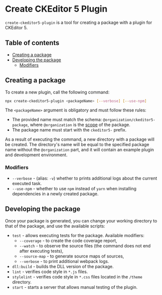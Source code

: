 Create CKEditor 5 Plugin
========================

`create-ckeditor5-plugin` is a tool for creating a package with a plugin for CKEditor 5.

## Table of contents

* [Creating a package](#creating-a-package)
* [Developing the package](#developing-the-package)
  * [Modifiers](#modifiers)

## Creating a package

To create a new plugin, call the following command:

```bash
npx create-ckeditor5-plugin <packageName> [--verbose] [--use-npm]
```

The `<packageName>` argument is obligatory and must follow these rules:

* The provided name must match the schema: `@organization/ckeditor5-package`, where `@organization` is the [scope](https://docs.npmjs.com/about-scopes) of the package.
* The package name must start with the `ckeditor5-` prefix.

As a result of executing the command, a new directory with a package will be created. The directory's name will be equal to the specified package name without the `@organization` part, and it will contain an example plugin and development environment.

### Modifiers

* `--verbose` - (alias: `-v`) whether to prints additional logs about the current executed task.
* `--use-npm` - whether to use `npm` instead of `yarn` when installing dependencies in a newly created package.

## Developing the package

Once your package is generated, you can change your working directory to that of the package, and use the available scripts:

* `test` - allows executing tests for the package. Available modifiers:
    * `--coverage` - to create the code coverage report,
    * `--watch` - to observe the source files (the command does not end after executing tests),
    * `--source-map` - to generate source maps of sources,
    * `--verbose` - to print additional webpack logs.
* `dll:build` - builds the DLL version of the package.
* `lint` - verifies code style in `*.js` files.
* `stylelint` - verifies code style in `*.css` files located in the `/theme` directory.
* `start` - starts a server that allows manual testing of the plugin.
